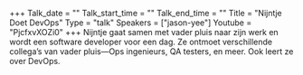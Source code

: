 +++
Talk_date = ""
Talk_start_time = ""
Talk_end_time = ""
Title = "Nijntje Doet DevOps"
Type = "talk"
Speakers = ["jason-yee"]
Youtube = "PjcfxvXOZi0"
+++
Nijntje gaat samen met vader pluis naar zijn werk en wordt een software developer voor een dag. Ze ontmoet verschillende collega’s van vader pluis—Ops ingenieurs, QA testers, en meer. Ook leert ze over DevOps.